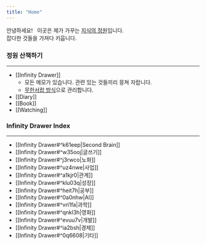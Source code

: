 ```yaml
---
title: "Home"
---
```


안녕하세요!   
이곳은 제가 가꾸는 [지식의 정원](https://jzhao.xyz/posts/networked-thought)입니다.   
잡다한 것들을 가져다 키웁니다.   

   

   
### 정원 산책하기
---
- [[Infinity Drawer]]
	- 모든 메모가 있습니다. 관련 있는 것들끼리 뭉쳐 자랍니다.
	- [무한서랍 방식](https://brunch.co.kr/@labica/67)으로 관리합니다.
- [[Diary]]
- [[Book]]
- [[Watching]]

   
      
### Infinity Drawer Index
---
- [[Infinity Drawer#^k61eep|Second Brain]]
- [[Infinity Drawer#^w35ooj|글쓰기]]    
- [[Infinity Drawer#^j3rwco|노화]]
- [[Infinity Drawer#^uz4nwe|사업]]  
- [[Infinity Drawer#^a1kjr0|관계]]  
- [[Infinity Drawer#^klu03q|성장]]
- [[Infinity Drawer#^heit7h|공부]]  
- [[Infinity Drawer#^0a0nhw|AI]]    
- [[Infinity Drawer#^vri1fa|과학]]  
- [[Infinity Drawer#^qnkl3h|영화]]  
- [[Infinity Drawer#^evuu7v|개발]]  
- [[Infinity Drawer#^ia2bsh|경제]]  
- [[Infinity Drawer#^0q6608|기타]]
